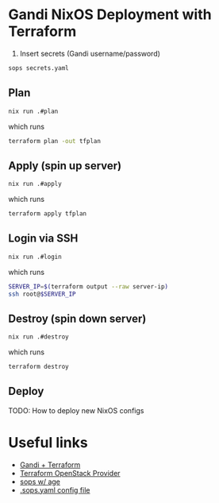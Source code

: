 # Gandi NixOS Deployment with Terraform

1. Insert secrets (Gandi username/password)

``` sh
sops secrets.yaml
```

## Plan

``` sh
nix run .#plan
```

which runs

``` sh
terraform plan -out tfplan
```

## Apply (spin up server)

``` sh
nix run .#apply
```

which runs

``` sh
terraform apply tfplan
```

## Login via SSH

``` sh
nix run .#login
```

which runs

``` sh
SERVER_IP=$(terraform output --raw server-ip)
ssh root@$SERVER_IP
```

## Destroy (spin down server)

``` sh
nix run .#destroy
```

which runs

``` sh
terraform destroy
```

## Deploy

TODO: How to deploy new NixOS configs

# Useful links

- [Gandi + Terraform](https://docs.gandi.net/en/cloud/vps/api/index.html)
- [Terraform OpenStack Provider](https://registry.terraform.io/providers/terraform-provider-openstack/openstack/latest/docs)
- [sops w/ age](https://github.com/mozilla/sops#encrypting-using-age)
- [.sops.yaml config file](https://github.com/mozilla/sops#using-sops-yaml-conf-to-select-kms-pgp-for-new-files)
